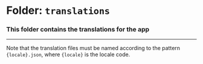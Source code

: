 # Folder: `translations`

### This folder contains the translations for the app

---

Note that the translation files must be named according to the pattern `{locale}.json`, where `{locale}` is the locale code.

